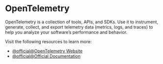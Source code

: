 # OpenTelemetry

OpenTelemetry is a collection of tools, APIs, and SDKs. Use it to instrument, generate, collect, and export telemetry data (metrics, logs, and traces) to help you analyze your software’s performance and behavior.

Visit the following resources to learn more:

- [@official@OpenTelemetry Website](https://opentelemetry.io/)
- [@official@Official Documentation](https://opentelemetry.io/docs/)
